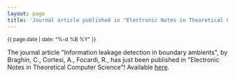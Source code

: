 ```yaml
---
layout: page
title: 'Journal article published in "Electronic Notes in Theoretical Computer Science"!'
---
```


<small>{{ page.date | date: "%-d %B %Y" }}</small>

The journal article "Information leakage detection in boundary ambients", by Braghin, C., Cortesi, A., Focardi, R., has just been published in "Electronic Notes in Theoretical Computer Science"! Available [here](https://doi.org/10.1016/S1571-0661(04)81010-7).
